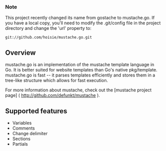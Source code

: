 ### Note

This project recently changed its name from gostache to mustache.go. If you have a local copy, you'll need to modify the .git/config file in the project directory and change the 'url' property to:
    
    git://github.com/hoisie/mustache.go.git

## Overview

mustache.go is an implementation of the mustache template language in Go. It is better suited for website templates than Go's native pkg/template. mustache.go is fast -- it parses templates efficiently and stores them in a tree-like structure which allows for fast execution. 

For more information about mustache, check out the [mustache project page] ( http://github.com/defunkt/mustache ).

## Supported features

* Variables
* Comments
* Change delimiter
* Sections
* Partials



